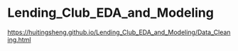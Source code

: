 # Lending_Club_EDA_and_Modeling



https://huitingsheng.github.io/Lending_Club_EDA_and_Modeling/Data_Cleaning.html
